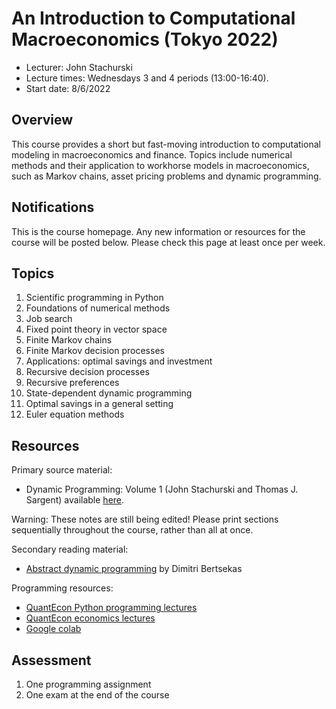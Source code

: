 
# An Introduction to Computational Macroeconomics (Tokyo 2022)

* Lecturer: John Stachurski
* Lecture times: Wednesdays 3 and 4 periods (13:00-16:40).
* Start date: 8/6/2022

## Overview

This course provides a short but fast-moving introduction to computational
modeling in macroeconomics and finance.  Topics include numerical methods and
their application to workhorse models in macroeconomics, such as Markov
chains, asset pricing problems and dynamic programming.

## Notifications

This is the course homepage.  Any new information or resources for the course
will be posted below.  Please check this page at least once per week.

## Topics

1. Scientific programming in Python
2. Foundations of numerical methods
3. Job search
4. Fixed point theory in vector space
5. Finite Markov chains
6. Finite Markov decision processes
7. Applications: optimal savings and investment
8. Recursive decision processes
9. Recursive preferences
10. State-dependent dynamic programming
11. Optimal savings in a general setting
12. Euler equation methods

## Resources

Primary source material:

* Dynamic Programming: Volume 1 (John Stachurski and Thomas J. Sargent)
  available [here](https://github.com/jstac/tokyo_2022_coursework/raw/main/dp.pdf).

Warning: These notes are still being edited!  Please print sections
sequentially throughout the course, rather than all at once.

Secondary reading material:

* [Abstract dynamic programming](https://web.mit.edu/dimitrib/www/AbstractDP_ED3_TEXT_2021.pdf) by Dimitri Bertsekas

Programming resources:

* [QuantEcon Python programming lectures](https://python-programming.quantecon.org/intro.html)
* [QuantEcon economics lectures](https://python.quantecon.org/intro.html)
* [Google colab](https://colab.research.google.com/)

## Assessment

1. One programming assignment
2. One exam at the end of the course

